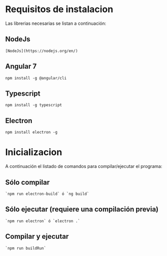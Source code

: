 # Requisitos de instalacion

Las librerias necesarias se listan a continuación: 

## NodeJs

    [NodeJs](https://nodejs.org/en/) 

## Angular 7

    npm install -g @angular/cli

## Typescript

    npm install -g typescript

## Electron

    npm install electron -g
# Inicializacion

A continuación el listado de comandos para compilar/ejecutar el programa:

## Sólo compilar

    `npm run electron-build` ó `ng build`

## Sólo ejecutar (requiere una compilación previa)

    `npm run electron` ó `electron .`

## Compilar y ejecutar

    `npm run buildRun`
